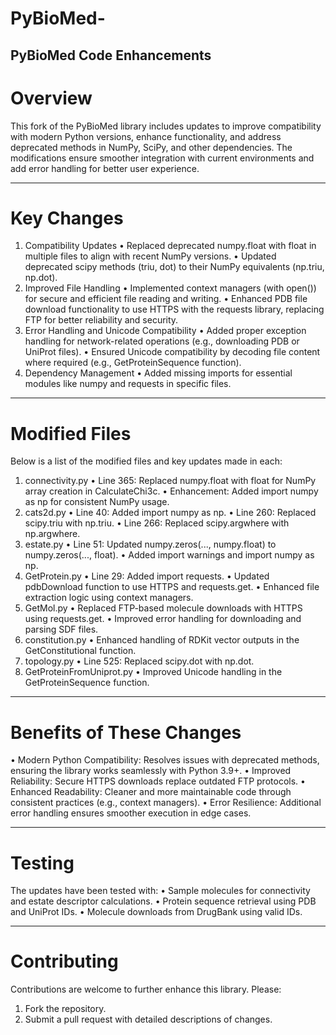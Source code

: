 # PyBioMed-  
## PyBioMed Code Enhancements
# Overview
This fork of the PyBioMed library includes updates to improve compatibility with modern Python versions, enhance functionality, and address deprecated methods in NumPy, SciPy, and other dependencies. The modifications ensure smoother integration with current environments and add error handling for better user experience.
________________________________________
# Key Changes
1. Compatibility Updates
•	Replaced deprecated numpy.float with float in multiple files to align with recent NumPy versions.
•	Updated deprecated scipy methods (triu, dot) to their NumPy equivalents (np.triu, np.dot).
2. Improved File Handling
•	Implemented context managers (with open()) for secure and efficient file reading and writing.
•	Enhanced PDB file download functionality to use HTTPS with the requests library, replacing FTP for better reliability and security.
3. Error Handling and Unicode Compatibility
•	Added proper exception handling for network-related operations (e.g., downloading PDB or UniProt files).
•	Ensured Unicode compatibility by decoding file content where required (e.g., GetProteinSequence function).
4. Dependency Management
•	Added missing imports for essential modules like numpy and requests in specific files.
________________________________________
# Modified Files
Below is a list of the modified files and key updates made in each:
1. connectivity.py
•	Line 365: Replaced numpy.float with float for NumPy array creation in CalculateChi3c.
•	Enhancement: Added import numpy as np for consistent NumPy usage.
2. cats2d.py
•	Line 40: Added import numpy as np.
•	Line 260: Replaced scipy.triu with np.triu.
•	Line 266: Replaced scipy.argwhere with np.argwhere.
3. estate.py
•	Line 51: Updated numpy.zeros(..., numpy.float) to numpy.zeros(..., float).
•	Added import warnings and import numpy as np.
4. GetProtein.py
•	Line 29: Added import requests.
•	Updated pdbDownload function to use HTTPS and requests.get.
•	Enhanced file extraction logic using context managers.
5. GetMol.py
•	Replaced FTP-based molecule downloads with HTTPS using requests.get.
•	Improved error handling for downloading and parsing SDF files.
6. constitution.py
•	Enhanced handling of RDKit vector outputs in the GetConstitutional function.
7. topology.py
•	Line 525: Replaced scipy.dot with np.dot.
8. GetProteinFromUniprot.py
•	Improved Unicode handling in the GetProteinSequence function.
________________________________________
# Benefits of These Changes
•	Modern Python Compatibility: Resolves issues with deprecated methods, ensuring the library works seamlessly with Python 3.9+.
•	Improved Reliability: Secure HTTPS downloads replace outdated FTP protocols.
•	Enhanced Readability: Cleaner and more maintainable code through consistent practices (e.g., context managers).
•	Error Resilience: Additional error handling ensures smoother execution in edge cases.
________________________________________
# Testing
The updates have been tested with:
•	Sample molecules for connectivity and estate descriptor calculations.
•	Protein sequence retrieval using PDB and UniProt IDs.
•	Molecule downloads from DrugBank using valid IDs.
________________________________________
# Contributing
Contributions are welcome to further enhance this library. Please:
1.	Fork the repository.
2.	Submit a pull request with detailed descriptions of changes.

